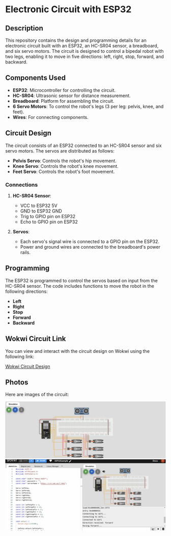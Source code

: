 # Electronic Circuit with ESP32

## Description

This repository contains the design and programming details for an electronic circuit built with an ESP32, an HC-SR04 sensor, a breadboard, and six servo motors. The circuit is designed to control a bipedal robot with two legs, enabling it to move in five directions: left, right, stop, forward, and backward.

## Components Used

- **ESP32**: Microcontroller for controlling the circuit.
- **HC-SR04**: Ultrasonic sensor for distance measurement.
- **Breadboard**: Platform for assembling the circuit.
- **6 Servo Motors**: To control the robot's legs (3 per leg: pelvis, knee, and feet).
- **Wires**: For connecting components.

## Circuit Design

The circuit consists of an ESP32 connected to an HC-SR04 sensor and six servo motors. The servos are distributed as follows:
- **Pelvis Servo**: Controls the robot's hip movement.
- **Knee Servo**: Controls the robot's knee movement.
- **Feet Servo**: Controls the robot's foot movement.

### Connections

1. **HC-SR04 Sensor**:
   - VCC to ESP32 5V
   - GND to ESP32 GND
   - Trig to GPIO pin on ESP32
   - Echo to GPIO pin on ESP32

2. **Servos**:
   - Each servo's signal wire is connected to a GPIO pin on the ESP32.
   - Power and ground wires are connected to the breadboard's power rails.

## Programming

The ESP32 is programmed to control the servos based on input from the HC-SR04 sensor. The code includes functions to move the robot in the following directions:
- **Left**
- **Right**
- **Stop**
- **Forward**
- **Backward**

## Wokwi Circuit Link

You can view and interact with the circuit design on Wokwi using the following link:

[Wokwi Circuit Design]((https://wokwi.com/projects/403409215403308033))

## Photos

Here are images of the circuit:

![Circuit Photo 1](IMG_5275.jpg)
![Circuit Photo 2](IMG_5273.jpg)

